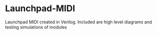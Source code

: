 # Launchpad-MIDI
 Launchpad MIDI created in Verilog. Included are high level diagrams and testing simulations of modules
